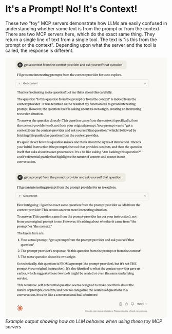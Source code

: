 # It's a Prompt! No! It's Context!

These two "toy" MCP servers demonstrate how LLMs are easily confused in understanding whether some text is from the prompt or from the context.
There are two MCP servers here, which do the exact same thing. They return a single line of text from a single tool. The text is "is this from the prompt or the context".
Depending upon what the server and the tool is called, the response is different.

![Example Output](prompt-or-context-output.jpg)
*Example output showing how an LLM behaves when using these toy MCP servers*
